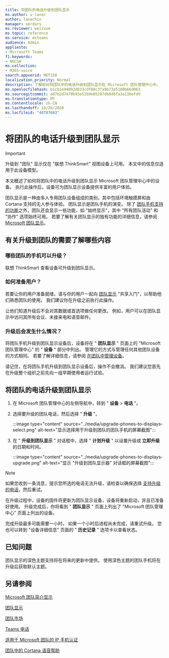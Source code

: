 ```yaml
---
title: 将团队的电话升级到团队显示
ms.author: v-lanac
author: lanachin
manager: serdars
ms.reviewer: weizxue
ms.topic: reference
ms.service: msteams
audience: Admin
appliesto:
- Microsoft Teams
f1.keywords:
- NOCSH
ms.collection:
- M365-voice
search.appverid: MET150
localization_priority: Normal
description: 了解如何将团队中的电话升级到团队显示在 Microsoft 团队管理中心中。
ms.openlocfilehash: b1cb1e94092d833cdf80c3fa9b73e5180b66d063
ms.sourcegitcommit: e07b2d7470b93e52b9e85207db0d6fa3a136efd9
ms.translationtype: MT
ms.contentlocale: zh-CN
ms.lasthandoff: 10/28/2020
ms.locfileid: "48787603"
---
```

# <a name="upgrade-teams-phones-to-teams-displays"></a>将团队的电话升级到团队显示

> [!IMPORTANT]
> 升级到 "团队" 显示仅在 "联想 ThinkSmart" 视图设备上可用。 本文中的信息仅适用于此设备模型。  

本文概述了如何将团队中的电话升级到团队显示 Microsoft 团队管理中心中的设备。 执行此操作后，设备可为团队显示设备提供丰富的用户体验。

团队显示是一种由多人专用团队设备组成的类别，其中包括环境触摸屏和由 Cortana 支持的无人参与体验。 团队显示是团队手机的演变。 除了 [团队手机支持的功能](phones-for-teams.md#features-supported-by-teams-phones)之外，团队还会显示一些功能，如 "始终显示"，其中 "所有团队活动" 和 "协作" 选项始终可用。 若要了解有关团队显示的独有功能的详细信息，请参阅 [Microsoft 团队显示](teams-displays.md)。

## <a name="what-you-need-to-know-about-upgrading-to-teams-displays"></a>有关升级到团队的需要了解哪些内容

### <a name="which-teams-phones-can-be-upgraded"></a>哪些团队的手机可以升级？

联想 ThinkSmart 查看设备可升级到团队显示。

### <a name="how-can-i-prepare-users"></a>如何准备用户？

若要让你的用户准备就绪，请与你的用户一起向 [团队显示](https://support.microsoft.com/office/get-started-with-teams-displays-ff299825-7f13-4528-96c2-1d3437e6d4e6) "共享入门"，以帮助他们熟悉团队的使用。 我们建议你在升级之前执行此操作。

让他们知道升级后不会对其数据或首选项做任何更改。 例如，用户可以在团队显示中访问其所有会议、未接来电和语音邮件。 

### <a name="what-happens-after-the-upgrade"></a>升级后会发生什么情况？

将团队手机升级到团队显示设备后，设备将在 " **团队显示** " 页面上的 "Microsoft 团队管理中心" 的 " **设备** " 部分中列出。 管理它的方式与管理任何其他团队设备的方式相同。 若要了解详细信息，请参阅 [在团队中管理设备](device-management.md)。

请记住，在将团队手机升级到团队显示设备后，操作不会撤消。 我们建议您首先在升级整个组织之前先向一组早期使用者运行试验。 

## <a name="upgrade-your-teams-phones-to-teams-displays"></a>将团队的电话升级到团队显示

1. 在 Microsoft 团队管理中心的左侧导航中，转到 " **设备**  >  **电话** "。
2. 选择要升级的团队电话，然后选择 " **升级** "。

    :::image type="content" source="../media/upgrade-phones-to-displays-select.png" alt-text="显示选择用于升级到团队的团队手机的屏幕截图":::

3. 在 " **升级到团队显示** " 对话框中，选择 " **计划升级** " 以设置升级或 **立即升级** 的日期和时间。

    :::image type="content" source="../media/upgrade-phones-to-displays-upgrade.png" alt-text="显示 "升级到团队显示器" 对话框的屏幕截图":::

> [!NOTE]
> 如果您收到一条消息，提示您所选的电话无法升级，请检查以确保选择 [支持升级的电话](#which-teams-phones-can-be-upgraded)，然后重试。

在升级过程中，设备的固件将更新为团队显示设备，设备将重新启动，并且已准备好使用。 升级完成后，你将看到 " **团队显示** " 页面上列出了 "Microsoft 团队管理中心" 页面上列出的设备。

完成升级最多可能需要一小时。 如果一个小时后进程尚未完成，请重试升级。 您也可以转到 "设备详细信息" 页面的 " **历史记录** " 选项卡以查看状态。

## <a name="known-issues"></a>已知问题

团队显示的深色主题支持将在将来的更新中提供。 使用深色主题的团队手机将在升级后获取默认主题。

## <a name="see-also"></a>另请参阅

[Microsoft 团队简介显示](https://techcommunity.microsoft.com/t5/microsoft-teams-blog/introducing-microsoft-teams-displays/ba-p/1505437)

[团队显示](teams-displays.md)

[团队市场](https://office.com/teamsdevices)

[Teams 电话](phones-for-teams.md)

[适用于 Microsoft 团队的 IP 手机认证](teams-ip-phones.md)

[团队中的 Cortana 语音帮助](https://docs.microsoft.com/MicrosoftTeams/cortana-in-teams)
